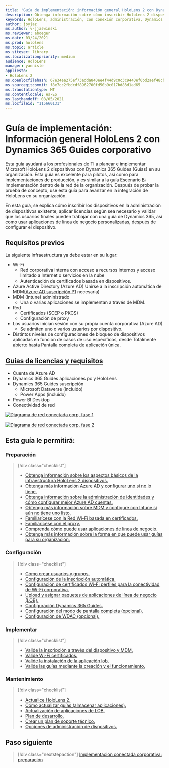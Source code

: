 ```yaml
---
title: 'Guía de implementación: información general HoloLens 2 con Dynamics 365 Guides corporativos'
description: Obtenga información sobre cómo inscribir HoloLens 2 dispositivos con Dynamics 365 Guides a través de una red conectada corporativa.
keywords: HoloLens, administración, con conexión corporativa, Dynamics 365 Guides, AAD, Azure AD, MDM, Mobile Administración de dispositivos
author: joyjaz
ms.author: v-jjaswinski
ms.reviewer: aboeger
ms.date: 03/24/2021
ms.prod: hololens
ms.topic: article
ms.sitesec: library
ms.localizationpriority: medium
audience: HoloLens
manager: yannisle
appliesto:
- HoloLens 2
ms.openlocfilehash: 67e34ea275ef73adda840ee4f44d9c0c3c9440ef0bd2aef48cb7aaa971219220
ms.sourcegitcommit: f8e7cc2fbdcdf8962700fd50b9c017bd83d1ad65
ms.translationtype: MT
ms.contentlocale: es-ES
ms.lasthandoff: 08/05/2021
ms.locfileid: "115660131"
---
```

# <a name="deployment-guide---corporate-connected-hololens-2-with-dynamics-365-guides---overview"></a>Guía de implementación: Información general HoloLens 2 con Dynamics 365 Guides corporativo

Esta guía ayudará a los profesionales de TI a planear e implementar Microsoft HoloLens 2 dispositivos con Dynamics 365 Guides (Guías) en su organización. Esta guía es excelente para pilotos, así como para implementaciones de producción, y es similar a la guía Escenario [B:](/hololens/common-scenarios#scenario-b-deploy-inside-your-organizations-network) Implementación dentro de la red de la organización. Después de probar la prueba de concepto, use esta guía para avanzar en la integración de HoloLens en su organización.

En esta guía, se explica cómo inscribir los dispositivos en la administración de dispositivos existente, aplicar licencias según sea necesario y validar que los usuarios finales pueden trabajar con una guía de Dynamics 365, así como usar aplicaciones de línea de negocio personalizadas, después de configurar el dispositivo. 

## <a name="prerequisites"></a>Requisitos previos

La siguiente infraestructura ya debe estar en su lugar:
- Wi-Fi
    - Red corporativa interna con acceso a recursos internos y acceso limitado a Internet o servicios en la nube
    - Autenticación de certificados basada en dispositivos.
- Azure Active Directory (Azure AD) Unirse a la inscripción automática de MDM[(Azure AD suscripción P1](/azure/active-directory/fundamentals/active-directory-whatis) necesaria)
- MDM (Intune) administrado
    - Una o varias aplicaciones se implementan a través de MDM.
- Red 
    - Certificados (SCEP o PKCS)
    - Configuración de proxy
- Los usuarios inician sesión con su propia cuenta corporativa (Azure AD)
    - Se admiten uno o varios usuarios por dispositivo.
- Distintos niveles de configuraciones de bloqueo de dispositivos aplicadas en función de casos de uso específicos, desde Totalmente abierto hasta Pantalla completa de aplicación única.

## <a name="guides-licensing-and-requirements"></a>[Guías de licencias y requisitos](/dynamics365/mixed-reality/guides/requirements#licensing-and-product-requirements)

- Cuenta de Azure AD
- Dynamics 365 Guides aplicaciones pc y HoloLens
- Dynamics 365 Guides suscripción
    - Microsoft Dataverse (incluido)
    - Power Apps (incluido)
- Power BI Desktop
- Conectividad de red

[![Diagrama de red conectada corp, fase 1 ](./images/deployment-guides-revised-scenario-b-01-1.png)](./images/deployment-guides-revised-scenario-b-01-1.png#lightbox)

[![Diagrama de red conectada corp, fase 2 ](./images/deployment-guides-revised-scenario-b-02-1.png)](./images/deployment-guides-revised-scenario-b-02-1.png#lightbox)

## <a name="in-this-guide-you-will"></a>Esta guía le permitirá:
### <a name="prepare"></a>Preparación
> [!div class="checklist"]
>- [Obtenga información sobre los aspectos básicos de la infraestructura HoloLens 2 dispositivos.](hololens2-corp-connected-prepare.md#infrastructure-essentials)
>- [Obtenga más información Azure AD y configurar uno si no lo tiene.](hololens2-corp-connected-prepare.md#azure-active-directory)
>- [Obtenga información sobre la administración de identidades y cómo configurar mejor Azure AD cuentas.](hololens2-corp-connected-prepare.md#identity-management)
>- [Obtenga más información sobre MDM y configure con Intune si aún no tiene uno listo.](hololens2-corp-connected-prepare.md#mobile-device-management)
>- [Familiarícese con la Red Wi-Fi basada en certificados.](hololens2-corp-connected-prepare.md#certificates)
>- [Familiarícese con el proxy.](hololens2-corp-connected-prepare.md#proxy)
>- [Comprenda cómo puede usar aplicaciones de línea de negocio.](hololens2-corp-connected-prepare.md#line-of-business-apps)
>- [Obtenga más información sobre la forma en que puede usar guías para su organización.](hololens2-corp-connected-prepare.md#guides-playbook)
### <a name="configure"></a>Configuración
> [!div class="checklist"]
>- [Cómo crear usuarios y grupos.](hololens2-corp-connected-configure.md#azure-users-and-groups)
>- [Configuración de la inscripción automática.](hololens2-corp-connected-configure.md#auto-enrollment-on-hololens-2)
>- [Configuración de certificados Wi-Fi perfiles para la conectividad de Wi-Fi corporativa.](hololens2-corp-connected-configure.md#corporate-wi-fi-connectivity)
>- [Upload y asignar paquetes de aplicaciones de línea de negocio (LOB).](hololens2-corp-connected-configure.md#app-deployment)
>- [Configuración Dynamics 365 Guides.](hololens2-corp-connected-configure.md#setup-guides-application-licenses-dataverse-and-authoring)
>- [Configuración del modo de pantalla completa (opcional).](hololens2-corp-connected-configure.md#optional-kiosk-mode)
>- [Configuración de WDAC (opcional).](hololens2-corp-connected-configure.md#optional-wdac)
### <a name="deploy"></a>Implementar
> [!div class="checklist"]
>-  [Valide la inscripción a través del dispositivo y MDM.](hololens2-corp-connected-deploy.md#enrollment-validation)
>-  [Valide Wi-Fi certificados.](hololens2-corp-connected-deploy.md#wi-fi-certificate-validation)
>-  [Valide la instalación de la aplicación lob.](hololens2-corp-connected-deploy.md#validate-lob-app-install)
>-  [Valide las guías mediante la creación y el funcionamiento.](hololens2-corp-connected-deploy.md#validate-dynamics-365-guides)
### <a name="maintain"></a>Mantenimiento
> [!div class="checklist"]
>- [Actualice HoloLens 2.](hololens2-corp-connected-maintain.md#update-hololens)
>- [Cómo actualizar guías (almacenar aplicaciones).](hololens2-corp-connected-maintain.md#how-to-update-dynamics-365-guides-and-other-store-apps)
>- [Actualización de aplicaciones de LOB.](hololens2-corp-connected-maintain.md#how-to-update-lob-apps) 
>- [Plan de desarrollo.](hololens2-corp-connected-maintain.md#development-plan) 
>- [Crear un plan de soporte técnico.](hololens2-corp-connected-maintain.md#support-plan)
>- [Opciones de administración de dispositivos.](hololens2-corp-connected-maintain.md#device-management)

## <a name="next-step"></a>Paso siguiente 
> [!div class="nextstepaction"]
> [Implementación conectada corporativa: preparación](hololens2-corp-connected-prepare.md)

